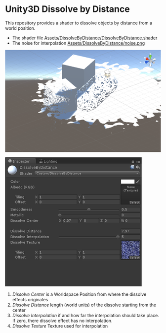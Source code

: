 # Unity3D Dissolve by Distance

This repository provides a shader to dissolve objects by distance from a world position.  

 

* The shader file [Assets/DissolveByDistance/DissolveByDistance.shader](Assets/DissolveByDistance/DissolveByDistance.shader)
* The noise for interpolation [Assets/DissolveByDistance/noise.png](Assets/DissolveByDistance/noise.png)

![Demo](screenshot.png)

![Material Setup](material_setup.png)

1. _Dissolve Center_ is a Worldspace Position from where the dissolve effects originates
2. _Dissolve Distance_ length (world units) of the dissolve starting from the center 
2. _Dissolve Interpolation_ if and how far the interpolation should take place. If zero, there dissolve effect has no interpolation. 
3. _Dissolve Texture_ Texture used for interpolation